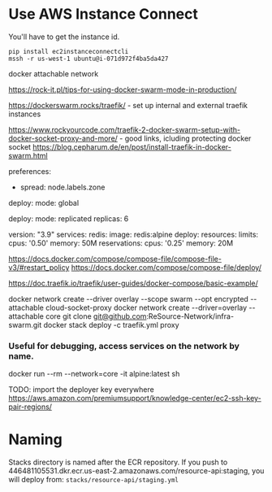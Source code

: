 # Use AWS Instance Connect

You'll have to get the instance id.

    pip install ec2instanceconnectcli
    mssh -r us-west-1 ubuntu@i-071d972f4ba5da427

docker attachable network

https://rock-it.pl/tips-for-using-docker-swarm-mode-in-production/

https://dockerswarm.rocks/traefik/ - set up internal and external traefik instances

https://www.rockyourcode.com/traefik-2-docker-swarm-setup-with-docker-socket-proxy-and-more/ - good links, icluding protecting docker socket
https://blog.cepharum.de/en/post/install-traefik-in-docker-swarm.html

preferences:

- spread: node.labels.zone

deploy:
mode: global

deploy:
mode: replicated
replicas: 6

version: "3.9"
services:
redis:
image: redis:alpine
deploy:
resources:
limits:
cpus: '0.50'
memory: 50M
reservations:
cpus: '0.25'
memory: 20M

https://docs.docker.com/compose/compose-file/compose-file-v3/#restart_policy
https://docs.docker.com/compose/compose-file/deploy/

https://doc.traefik.io/traefik/user-guides/docker-compose/basic-example/

docker network create --driver overlay --scope swarm --opt encrypted --attachable cloud-socket-proxy
docker network create --driver=overlay --attachable core
git clone git@github.com:ReSource-Network/infra-swarm.git
docker stack deploy -c traefik.yml proxy

### Useful for debugging, access services on the network by name.

docker run --rm --network=core -it alpine:latest sh

TODO: import the deployer key everywhere https://aws.amazon.com/premiumsupport/knowledge-center/ec2-ssh-key-pair-regions/

# Naming

Stacks directory is named after the ECR repository. If you push to 446481105531.dkr.ecr.us-east-2.amazonaws.com/resource-api:staging, you will deploy from:
`stacks/resource-api/staging.yml`
